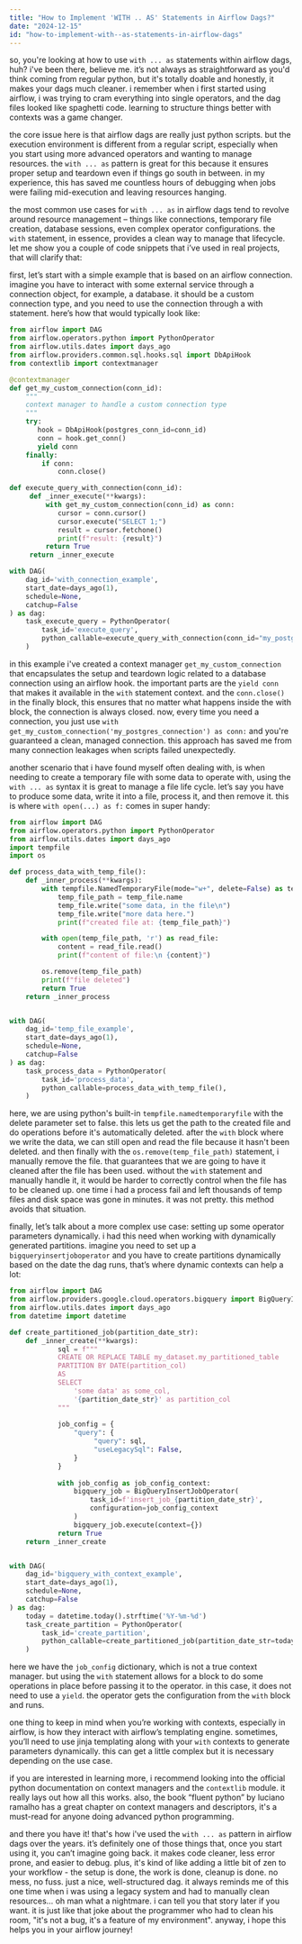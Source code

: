 ```yaml
---
title: "How to Implement 'WITH .. AS' Statements in Airflow Dags?"
date: "2024-12-15"
id: "how-to-implement-with--as-statements-in-airflow-dags"
---
```


so, you're looking at how to use `with ... as` statements within airflow dags, huh? i've been there, believe me. it’s not always as straightforward as you'd think coming from regular python, but it's totally doable and honestly, it makes your dags much cleaner. i remember when i first started using airflow, i was trying to cram everything into single operators, and the dag files looked like spaghetti code. learning to structure things better with contexts was a game changer.

the core issue here is that airflow dags are really just python scripts. but the execution environment is different from a regular script, especially when you start using more advanced operators and wanting to manage resources. the `with ... as` pattern is great for this because it ensures proper setup and teardown even if things go south in between. in my experience, this has saved me countless hours of debugging when jobs were failing mid-execution and leaving resources hanging.

the most common use cases for `with ... as` in airflow dags tend to revolve around resource management – things like connections, temporary file creation, database sessions, even complex operator configurations. the `with` statement, in essence, provides a clean way to manage that lifecycle. let me show you a couple of code snippets that i’ve used in real projects, that will clarify that:

first, let’s start with a simple example that is based on an airflow connection. imagine you have to interact with some external service through a connection object, for example, a database. it should be a custom connection type, and you need to use the connection through a with statement. here’s how that would typically look like:

```python
from airflow import DAG
from airflow.operators.python import PythonOperator
from airflow.utils.dates import days_ago
from airflow.providers.common.sql.hooks.sql import DbApiHook
from contextlib import contextmanager

@contextmanager
def get_my_custom_connection(conn_id):
    """
    context manager to handle a custom connection type
    """
    try:
       hook = DbApiHook(postgres_conn_id=conn_id)
       conn = hook.get_conn()
       yield conn
    finally:
        if conn:
            conn.close()

def execute_query_with_connection(conn_id):
     def _inner_execute(**kwargs):
         with get_my_custom_connection(conn_id) as conn:
            cursor = conn.cursor()
            cursor.execute("SELECT 1;")
            result = cursor.fetchone()
            print(f"result: {result}")
         return True
     return _inner_execute

with DAG(
    dag_id='with_connection_example',
    start_date=days_ago(1),
    schedule=None,
    catchup=False
) as dag:
    task_execute_query = PythonOperator(
        task_id='execute_query',
        python_callable=execute_query_with_connection(conn_id="my_postgres_connection"),
    )

```

in this example i've created a context manager `get_my_custom_connection` that encapsulates the setup and teardown logic related to a database connection using an airflow hook. the important parts are the `yield conn` that makes it available in the `with` statement context. and the `conn.close()` in the finally block, this ensures that no matter what happens inside the with block, the connection is always closed. now, every time you need a connection, you just use `with get_my_custom_connection('my_postgres_connection') as conn:` and you're guaranteed a clean, managed connection. this approach has saved me from many connection leakages when scripts failed unexpectedly.

another scenario that i have found myself often dealing with, is when needing to create a temporary file with some data to operate with, using the `with ... as` syntax it is great to manage a file life cycle. let’s say you have to produce some data, write it into a file, process it, and then remove it. this is where `with open(...) as f:` comes in super handy:

```python
from airflow import DAG
from airflow.operators.python import PythonOperator
from airflow.utils.dates import days_ago
import tempfile
import os

def process_data_with_temp_file():
    def _inner_process(**kwargs):
        with tempfile.NamedTemporaryFile(mode="w+", delete=False) as temp_file:
            temp_file_path = temp_file.name
            temp_file.write("some data, in the file\n")
            temp_file.write("more data here.")
            print(f"created file at: {temp_file_path}")

        with open(temp_file_path, 'r') as read_file:
            content = read_file.read()
            print(f"content of file:\n {content}")

        os.remove(temp_file_path)
        print(f"file deleted")
        return True
    return _inner_process


with DAG(
    dag_id='temp_file_example',
    start_date=days_ago(1),
    schedule=None,
    catchup=False
) as dag:
    task_process_data = PythonOperator(
        task_id='process_data',
        python_callable=process_data_with_temp_file(),
    )
```

here, we are using python's built-in `tempfile.namedtemporaryfile` with the delete parameter set to false. this lets us get the path to the created file and do operations before it's automatically deleted. after the `with` block where we write the data, we can still open and read the file because it hasn't been deleted. and then finally with the `os.remove(temp_file_path)` statement, i manually remove the file. that guarantees that we are going to have it cleaned after the file has been used. without the `with` statement and manually handle it, it would be harder to correctly control when the file has to be cleaned up. one time i had a process fail and left thousands of temp files and disk space was gone in minutes. it was not pretty. this method avoids that situation.

finally, let’s talk about a more complex use case: setting up some operator parameters dynamically. i had this need when working with dynamically generated partitions. imagine you need to set up a `bigqueryinsertjoboperator` and you have to create partitions dynamically based on the date the dag runs, that’s where dynamic contexts can help a lot:

```python
from airflow import DAG
from airflow.providers.google.cloud.operators.bigquery import BigQueryInsertJobOperator
from airflow.utils.dates import days_ago
from datetime import datetime

def create_partitioned_job(partition_date_str):
    def _inner_create(**kwargs):
            sql = f"""
            CREATE OR REPLACE TABLE my_dataset.my_partitioned_table
            PARTITION BY DATE(partition_col)
            AS
            SELECT
                'some data' as some_col,
                '{partition_date_str}' as partition_col
            """
            
            job_config = {
                "query": {
                     "query": sql,
                     "useLegacySql": False,
                }
            }
            
            with job_config as job_config_context:
                bigquery_job = BigQueryInsertJobOperator(
                    task_id=f'insert_job_{partition_date_str}',
                    configuration=job_config_context
                )
                bigquery_job.execute(context={})
            return True
    return _inner_create


with DAG(
    dag_id='bigquery_with_context_example',
    start_date=days_ago(1),
    schedule=None,
    catchup=False
) as dag:
    today = datetime.today().strftime('%Y-%m-%d')
    task_create_partition = PythonOperator(
        task_id='create_partition',
        python_callable=create_partitioned_job(partition_date_str=today),
    )

```

here we have the `job_config` dictionary, which is not a true context manager. but using the `with` statement allows for a block to do some operations in place before passing it to the operator. in this case, it does not need to use a `yield`. the operator gets the configuration from the `with` block and runs.

one thing to keep in mind when you’re working with contexts, especially in airflow, is how they interact with airflow’s templating engine. sometimes, you’ll need to use jinja templating along with your `with` contexts to generate parameters dynamically. this can get a little complex but it is necessary depending on the use case.

if you are interested in learning more, i recommend looking into the official python documentation on context managers and the `contextlib` module. it really lays out how all this works. also, the book “fluent python” by luciano ramalho has a great chapter on context managers and descriptors, it's a must-read for anyone doing advanced python programming.

and there you have it! that's how i've used the `with ... as` pattern in airflow dags over the years. it’s definitely one of those things that, once you start using it, you can’t imagine going back. it makes code cleaner, less error prone, and easier to debug. plus, it's kind of like adding a little bit of zen to your workflow - the setup is done, the work is done, cleanup is done. no mess, no fuss. just a nice, well-structured dag. it always reminds me of this one time when i was using a legacy system and had to manually clean resources… oh man what a nightmare. i can tell you that story later if you want. it is just like that joke about the programmer who had to clean his room, "it's not a bug, it's a feature of my environment". anyway, i hope this helps you in your airflow journey!
